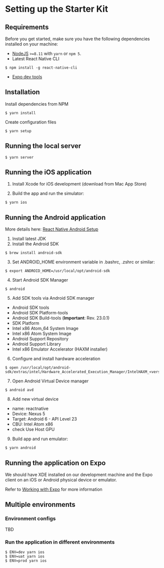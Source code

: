 # Setting up the Starter Kit

## Requirements

Before you get started, make sure you have the following dependencies installed on your machine:

- [NodeJS](https://nodejs.org) `>=8.11` with `yarn` or `npm 5`.
- Latest React Native CLI

```
$ npm install -g react-native-cli
```

- [Expo dev tools](https://expo.io/tools)

## Installation

Install dependencies from NPM

```
$ yarn install
```

Create configuration files

```
$ yarn setup
```

## Running the local server

```
$ yarn server
```

## Running the iOS application

1. Install Xcode for iOS development (download from Mac App Store)

2. Build the app and run the simulator:

```
$ yarn ios
```

## Running the Android application

More details here: [React Native Android Setup](https://facebook.github.io/react-native/docs/android-setup.html)

1. Install latest JDK
2. Install the Android SDK

```
$ brew install android-sdk
```

3. Set ANDROID_HOME environment variable in .bashrc, .zshrc or similar:

```
$ export ANDROID_HOME=/usr/local/opt/android-sdk
```

4. Start Android SDK Manager

```
$ android
```

5. Add SDK tools via Android SDK manager

- Android SDK tools
- Android SDK Platform-tools
- Android SDK Build-tools (**Important**: Rev. 23.0.1)
- SDK Platform
- Intel x86 Atom_64 System Image
- Intel x86 Atom System Image
- Android Support Repository
- Android Support Library
- Intel x86 Emulator Accelerator (HAXM installer)

6. Configure and install hardware acceleration

```
$ open /usr/local/opt/android-sdk/extras/intel/Hardware_Accelerated_Execution_Manager/IntelHAXM_<version>.dmg
```

7. Open Android Virtual Device manager

```
$ android avd
```

8. Add new virtual device

- name: reactnative
- Device: Nexus 5
- Target: Android 6 - API Level 23
- CBU: Intel Atom x86
- check Use Host GPU

9. Build app and run emulator:

```
$ yarn android
```

## Running the application on Expo

We should have XDE installed on our development machine and the Expo client on an iOS or Android physical device or emulator.

Refer to [Working with Expo](https://docs.expo.io/versions/latest/workflow/) for more information

## Multiple environments

### Environment configs

TBD

### Run the application in different environments

```
$ ENV=dev yarn ios
$ ENV=uat yarn ios
$ ENV=prod yarn ios
```

